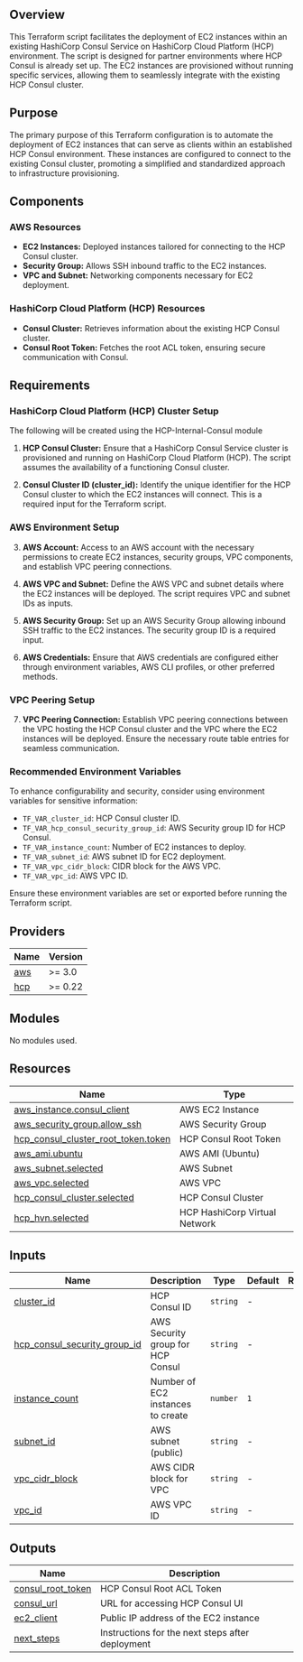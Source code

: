 ## Overview

This Terraform script facilitates the deployment of EC2 instances within an existing HashiCorp Consul Service on HashiCorp Cloud Platform (HCP) environment. The script is designed for partner environments where HCP Consul is already set up. The EC2 instances are provisioned without running specific services, allowing them to seamlessly integrate with the existing HCP Consul cluster.

## Purpose

The primary purpose of this Terraform configuration is to automate the deployment of EC2 instances that can serve as clients within an established HCP Consul environment. These instances are configured to connect to the existing Consul cluster, promoting a simplified and standardized approach to infrastructure provisioning.

## Components

### AWS Resources
- **EC2 Instances:** Deployed instances tailored for connecting to the HCP Consul cluster.
- **Security Group:** Allows SSH inbound traffic to the EC2 instances.
- **VPC and Subnet:** Networking components necessary for EC2 deployment.

### HashiCorp Cloud Platform (HCP) Resources
- **Consul Cluster:** Retrieves information about the existing HCP Consul cluster.
- **Consul Root Token:** Fetches the root ACL token, ensuring secure communication with Consul.

## Requirements

### HashiCorp Cloud Platform (HCP) Cluster Setup

The following will be created using the HCP-Internal-Consul module

1. **HCP Consul Cluster:** Ensure that a HashiCorp Consul Service cluster is provisioned and running on HashiCorp Cloud Platform (HCP). The script assumes the availability of a functioning Consul cluster.

2. **Consul Cluster ID (cluster_id):** Identify the unique identifier for the HCP Consul cluster to which the EC2 instances will connect. This is a required input for the Terraform script.

### AWS Environment Setup

3. **AWS Account:** Access to an AWS account with the necessary permissions to create EC2 instances, security groups, VPC components, and establish VPC peering connections.

4. **AWS VPC and Subnet:** Define the AWS VPC and subnet details where the EC2 instances will be deployed. The script requires VPC and subnet IDs as inputs.

5. **AWS Security Group:** Set up an AWS Security Group allowing inbound SSH traffic to the EC2 instances. The security group ID is a required input.

6. **AWS Credentials:** Ensure that AWS credentials are configured either through environment variables, AWS CLI profiles, or other preferred methods.

### VPC Peering Setup

7. **VPC Peering Connection:** Establish VPC peering connections between the VPC hosting the HCP Consul cluster and the VPC where the EC2 instances will be deployed. Ensure the necessary route table entries for seamless communication.

### Recommended Environment Variables

To enhance configurability and security, consider using environment variables for sensitive information:

- `TF_VAR_cluster_id`: HCP Consul cluster ID.
- `TF_VAR_hcp_consul_security_group_id`: AWS Security group ID for HCP Consul.
- `TF_VAR_instance_count`: Number of EC2 instances to deploy.
- `TF_VAR_subnet_id`: AWS subnet ID for EC2 deployment.
- `TF_VAR_vpc_cidr_block`: CIDR block for the AWS VPC.
- `TF_VAR_vpc_id`: AWS VPC ID.

Ensure these environment variables are set or exported before running the Terraform script.

## Providers

| Name | Version |
|------|---------|
| <a name="provider_aws"></a> [aws](#provider\_aws) | >= 3.0 |
| <a name="provider_hcp"></a> [hcp](#provider\_hcp) | >= 0.22 |

## Modules

No modules used.

## Resources

| Name | Type |
|------|------|
| [aws_instance.consul_client](https://registry.terraform.io/providers/hashicorp/aws/latest/docs/resources/instance) | AWS EC2 Instance |
| [aws_security_group.allow_ssh](https://registry.terraform.io/providers/hashicorp/aws/latest/docs/resources/security_group) | AWS Security Group |
| [hcp_consul_cluster_root_token.token](https://registry.terraform.io/providers/hashicorp/hcp/latest/docs/resources/consul_cluster_root_token) | HCP Consul Root Token |
| [aws_ami.ubuntu](https://registry.terraform.io/providers/hashicorp/aws/latest/docs/data-sources/ami) | AWS AMI (Ubuntu) |
| [aws_subnet.selected](https://registry.terraform.io/providers/hashicorp/aws/latest/docs/data-sources/subnet) | AWS Subnet |
| [aws_vpc.selected](https://registry.terraform.io/providers/hashicorp/aws/latest/docs/data-sources/vpc) | AWS VPC |
| [hcp_consul_cluster.selected](https://registry.terraform.io/providers/hashicorp/hcp/latest/docs/data-sources/consul_cluster) | HCP Consul Cluster |
| [hcp_hvn.selected](https://registry.terraform.io/providers/hashicorp/hcp/latest/docs/data-sources/hvn) | HCP HashiCorp Virtual Network |

## Inputs

| Name | Description | Type | Default | Required |
|------|-------------|------|---------|:--------:|
| <a name="input_cluster_id"></a> [cluster\_id](#input\_cluster\_id) | HCP Consul ID | `string` | - | yes |
| <a name="input_hcp_consul_security_group_id"></a> [hcp\_consul\_security\_group\_id](#input\_hcp\_consul\_security\_group\_id) | AWS Security group for HCP Consul | `string` | - | yes |
| <a name="input_instance_count"></a> [instance\_count](#input\_instance\_count) | Number of EC2 instances to create | `number` | `1` | no |
| <a name="input_subnet_id"></a> [subnet\_id](#input\_subnet\_id) | AWS subnet (public) | `string` | - | yes |
| <a name="input_vpc_cidr_block"></a> [vpc\_cidr\_block](#input\_vpc\_cidr\_block) | AWS CIDR block for VPC | `string` | - | yes |
| <a name="input_vpc_id"></a> [vpc\_id](#input\_vpc\_id) | AWS VPC ID | `string` | - | yes |

## Outputs

| Name | Description |
|------|-------------|
| <a name="output_consul_root_token"></a> [consul\_root\_token](#output\_consul\_root\_token) | HCP Consul Root ACL Token |
| <a name="output_consul_url"></a> [consul\_url](#output\_consul\_url) | URL for accessing HCP Consul UI |
| <a name="output_ec2_client"></a> [ec2\_client](#output\_ec2\_client) | Public IP address of the EC2 instance |
| <a name="output_next_steps"></a> [next\_steps](#output\_next\_steps) | Instructions for the next steps after deployment |
